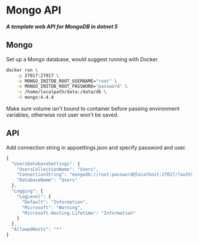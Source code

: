 # Mongo API

***A template web API for MongoDB in dotnet 5***

## Mongo

Set up a Mongo database, would suggest running with Docker.

```bash
docker run \
    -p 27017:27017 \
    -e MONGO_INITDB_ROOT_USERNAME="root" \
    -e MONGO_INITDB_ROOT_PASSWORD="password" \
    -v /home/localpath/data:/data/db \
    -d mongo:4.4.4
```

Make sure volume isn't bound to container before passing environment variables, otherwise root user won't be saved.

## API

Add connection string in appsettings.json and specify password and user.

```javascript
{
  "UsersDatabaseSettings": {
    "UsersCollectionName": "Users",
    "ConnectionString": "mongodb://root:password@localhost:27017/?authSource=admin",
    "DatabaseName": "Users" 
  },
  "Logging": {
    "LogLevel": {
      "Default": "Information",
      "Microsoft": "Warning",
      "Microsoft.Hosting.Lifetime": "Information"
    }
  },
  "AllowedHosts": "*"
}
```
